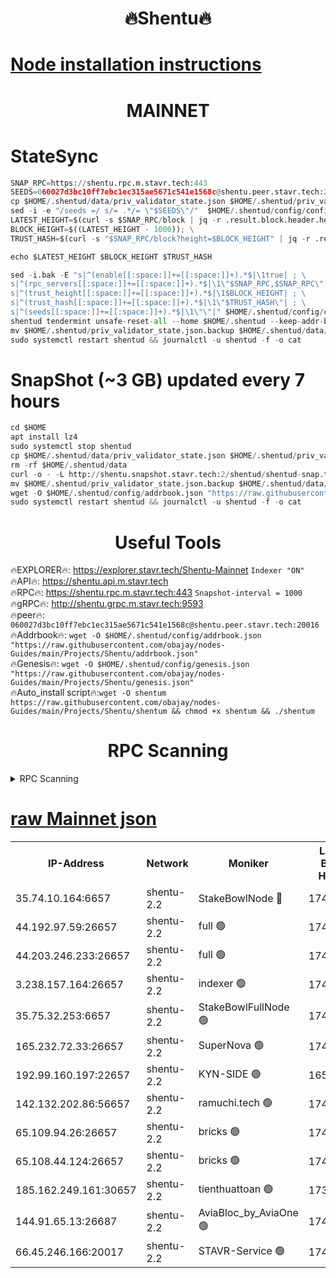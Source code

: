 <h1 align="center"> 🔥Shentu🔥</h1>

[Node installation instructions](https://github.com/obajay/nodes-Guides/tree/main/Projects/Shentu)
=
<h1 align="center"> MAINNET</h1>

# StateSync
```python
SNAP_RPC=https://shentu.rpc.m.stavr.tech:443
SEEDS=060027d3bc10ff7ebc1ec315ae5671c541e1568c@shentu.peer.stavr.tech:20016
cp $HOME/.shentud/data/priv_validator_state.json $HOME/.shentud/priv_validator_state.json.backup
sed -i -e "/seeds =/ s/= .*/= \"$SEEDS\"/"  $HOME/.shentud/config/config.toml
LATEST_HEIGHT=$(curl -s $SNAP_RPC/block | jq -r .result.block.header.height); \
BLOCK_HEIGHT=$((LATEST_HEIGHT - 1000)); \
TRUST_HASH=$(curl -s "$SNAP_RPC/block?height=$BLOCK_HEIGHT" | jq -r .result.block_id.hash)

echo $LATEST_HEIGHT $BLOCK_HEIGHT $TRUST_HASH

sed -i.bak -E "s|^(enable[[:space:]]+=[[:space:]]+).*$|\1true| ; \
s|^(rpc_servers[[:space:]]+=[[:space:]]+).*$|\1\"$SNAP_RPC,$SNAP_RPC\"| ; \
s|^(trust_height[[:space:]]+=[[:space:]]+).*$|\1$BLOCK_HEIGHT| ; \
s|^(trust_hash[[:space:]]+=[[:space:]]+).*$|\1\"$TRUST_HASH\"| ; \
s|^(seeds[[:space:]]+=[[:space:]]+).*$|\1\"\"|" $HOME/.shentud/config/config.toml
shentud tendermint unsafe-reset-all --home $HOME/.shentud --keep-addr-book
mv $HOME/.shentud/priv_validator_state.json.backup $HOME/.shentud/data/priv_validator_state.json
sudo systemctl restart shentud && journalctl -u shentud -f -o cat
```
# SnapShot (~3 GB) updated every 7 hours
```python
cd $HOME
apt install lz4
sudo systemctl stop shentud
cp $HOME/.shentud/data/priv_validator_state.json $HOME/.shentud/priv_validator_state.json.backup
rm -rf $HOME/.shentud/data
curl -o - -L http://shentu.snapshot.stavr.tech:2/shentud/shentud-snap.tar.lz4 | lz4 -c -d - | tar -x -C $HOME/.shentud --strip-components 2
mv $HOME/.shentud/priv_validator_state.json.backup $HOME/.shentud/data/priv_validator_state.json
wget -O $HOME/.shentud/config/addrbook.json "https://raw.githubusercontent.com/obajay/nodes-Guides/main/Projects/Shentu/addrbook.json"
sudo systemctl restart shentud && journalctl -u shentud -f -o cat
```

 <h1 align="center"> Useful Tools</h1>

🔥EXPLORER🔥:     https://explorer.stavr.tech/Shentu-Mainnet        `Indexer "ON"` \
🔥API🔥:          https://shentu.api.m.stavr.tech \
🔥RPC🔥:          https://shentu.rpc.m.stavr.tech:443              `Snapshot-interval = 1000` \
🔥gRPC🔥:         http://shentu.grpc.m.stavr.tech:9593 \
🔥peer🔥:         `060027d3bc10ff7ebc1ec315ae5671c541e1568c@shentu.peer.stavr.tech:20016` \
🔥Addrbook🔥:  `wget -O $HOME/.shentud/config/addrbook.json "https://raw.githubusercontent.com/obajay/nodes-Guides/main/Projects/Shentu/addrbook.json"` \
🔥Genesis🔥:  `wget -O $HOME/.shentud/config/genesis.json "https://raw.githubusercontent.com/obajay/nodes-Guides/main/Projects/Shentu/genesis.json"` \
🔥Auto_install script🔥:`wget -O shentum https://raw.githubusercontent.com/obajay/nodes-Guides/main/Projects/Shentu/shentum && chmod +x shentum && ./shentum`

<h1 align="center"> RPC Scanning</h1>

<details>
<summary>RPC Scanning</summary>

<h2 align="center"> We scan nodes in real time every 4 hours. And we provide the final result of RPC endpoints.
We cannot influence the operation of these nodes in any way. </h2>


```python
If Voting Power is higher than 0 --> then the Node is a validator of the network and may be subject to attack and be a potential threat to the chain.
```
```python
We marked such validators with a red symbol
```

</details>

[raw Mainnet json](https://rpc-check.shentum.stavr.tech/shentum/rpc-shentum-result.json)
=


<table><tr><th>IP-Address</th><th>Network</th><th>Moniker</th><th>Latest Block Height</th><th>Earliest Block Height</th><th>Catching Up</th><th>Tx Index</th><th>Voting Power</th><th>Scan Time</th></tr><tr><td>35.74.10.164:6657</td><td>shentu-2.2</td><td>StakeBowlNode 🔴</td><td>17402148</td><td>8308501</td><td>False</td><td>on</td><td>50178</td><td>2024-02-27T14:39:41.993512227UTC</td></tr><tr><td>44.192.97.59:26657</td><td>shentu-2.2</td><td>full 🟢</td><td>17402148</td><td>9786901</td><td>False</td><td>on</td><td>0</td><td>2024-02-27T14:39:38.711892846UTC</td></tr><tr><td>44.203.246.233:26657</td><td>shentu-2.2</td><td>full 🟢</td><td>17402150</td><td>9786901</td><td>False</td><td>on</td><td>0</td><td>2024-02-27T14:39:50.749116120UTC</td></tr><tr><td>3.238.157.164:26657</td><td>shentu-2.2</td><td>indexer 🟢</td><td>17402153</td><td>9786901</td><td>False</td><td>on</td><td>0</td><td>2024-02-27T14:40:10.787850186UTC</td></tr><tr><td>35.75.32.253:6657</td><td>shentu-2.2</td><td>StakeBowlFullNode 🟢</td><td>17402157</td><td>10470762</td><td>False</td><td>on</td><td>0</td><td>2024-02-27T14:40:35.087465516UTC</td></tr><tr><td>165.232.72.33:26657</td><td>shentu-2.2</td><td>SuperNova 🟢</td><td>17402157</td><td>15936001</td><td>False</td><td>on</td><td>0</td><td>2024-02-27T14:40:33.810183066UTC</td></tr><tr><td>192.99.160.197:22657</td><td>shentu-2.2</td><td>KYN-SIDE 🟢</td><td>16501154</td><td>16083091</td><td>False</td><td>on</td><td>0</td><td>2024-02-27T14:41:15.848724959UTC</td></tr><tr><td>142.132.202.86:56657</td><td>shentu-2.2</td><td>ramuchi.tech 🟢</td><td>17402162</td><td>16196001</td><td>False</td><td>on</td><td>0</td><td>2024-02-27T14:41:06.198590090UTC</td></tr><tr><td>65.109.94.26:26657</td><td>shentu-2.2</td><td>bricks 🟢</td><td>17402164</td><td>16401001</td><td>False</td><td>on</td><td>0</td><td>2024-02-27T14:41:13.240127295UTC</td></tr><tr><td>65.108.44.124:26657</td><td>shentu-2.2</td><td>bricks 🟢</td><td>17402164</td><td>16401001</td><td>False</td><td>on</td><td>0</td><td>2024-02-27T14:41:16.194621716UTC</td></tr><tr><td>185.162.249.161:30657</td><td>shentu-2.2</td><td>tienthuattoan 🟢</td><td>17392610</td><td>17008396</td><td>False</td><td>on</td><td>0</td><td>2024-02-27T14:40:19.208602449UTC</td></tr><tr><td>144.91.65.13:26687</td><td>shentu-2.2</td><td>AviaBloc_by_AviaOne 🟢</td><td>17402158</td><td>17391267</td><td>False</td><td>off</td><td>0</td><td>2024-02-27T14:40:43.553907684UTC</td></tr><tr><td>66.45.246.166:20017</td><td>shentu-2.2</td><td>STAVR-Service 🟢</td><td>17402163</td><td>17397001</td><td>False</td><td>on</td><td>0</td><td>2024-02-27T14:41:12.892071560UTC</td></tr></table>
